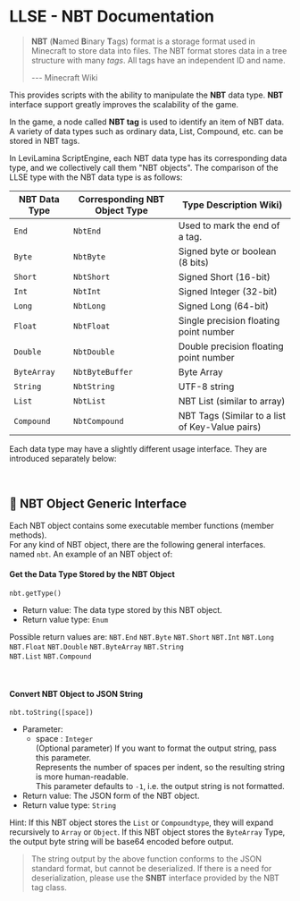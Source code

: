 # LLSE - NBT Documentation

> **NBT** (**N**amed **B**inary **T**ags) format is a storage format used in Minecraft to store data into files.
> The NBT format stores data in a tree structure with many *tags*. All tags have an independent ID and name.
>
> --- Minecraft Wiki

This provides scripts with the ability to manipulate the **NBT** data type. **NBT** interface support greatly improves the scalability of the game.

In the game, a node called **NBT tag** is used to identify an item of NBT data. A variety of data types such as ordinary data, List, Compound, etc. can be stored in NBT tags.

In LeviLamina ScriptEngine, each NBT data type has its corresponding data type, and we collectively call them "NBT objects".
The comparison of the LLSE type with the NBT data type is as follows:

| NBT Data Type | Corresponding NBT Object Type | Type Description Wiki)        |
| ----------- | ----------------- | ----------------------------- |
| `End`       | `NbtEnd`          | Used to mark the end of a tag.            |
| `Byte`      | `NbtByte`         | Signed byte or boolean (8 bits)   |
| `Short`     | `NbtShort`        | Signed Short (16-bit)          |
| `Int`       | `NbtInt`          | Signed Integer (32-bit)             |
| `Long`      | `NbtLong`         | Signed Long (64-bit)           |
| `Float`     | `NbtFloat`        | Single precision floating point number   |
| `Double`    | `NbtDouble`       | Double precision floating point number   |
| `ByteArray` | `NbtByteBuffer`   | Byte Array                      |
| `String`    | `NbtString`       | UTF-8 string                  |
| `List`      | `NbtList`         | NBT List (similar to array)       |
| `Compound`  | `NbtCompound`     | NBT Tags (Similar to a list of Key-Value pairs)|

Each data type may have a slightly different usage interface. They are introduced separately below:

<br>

## 🎈 NBT Object Generic Interface 

Each NBT object contains some executable member functions (member methods).  
For any kind of NBT object, there are the following general interfaces. named `nbt`. An example of an NBT object of:

#### Get the Data Type Stored by the NBT Object 

`nbt.getType()`

- Return value: The data type stored by this NBT object.
- Return value type: `Enum`

Possible return values are: `NBT.End` `NBT.Byte` `NBT.Short` `NBT.Int` `NBT.Long`   
`NBT.Float` `NBT.Double` `NBT.ByteArray` `NBT.String`  
`NBT.List` `NBT.Compound`

<br>

#### Convert NBT Object to JSON String 

`nbt.toString([space])`

- Parameter:
  - space : `Integer`  
    (Optional parameter) If you want to format the output string, pass this parameter.  
    Represents the number of spaces per indent, so the resulting string is more human-readable.  
    This parameter defaults to `-1`, i.e. the output string is not formatted.
- Return value: The JSON form of the NBT object.
- Return value type: `String`

Hint: If this NBT object stores the `List` or `Compoundtype`, they will expand recursively to `Array` or `Object`.
If this NBT object stores the `ByteArray` Type, the output byte string will be base64 encoded before output.

> The string output by the above function conforms to the JSON standard format, but cannot be deserialized.
> If there is a need for deserialization, please use the **SNBT** interface provided by the NBT tag class.

<br>